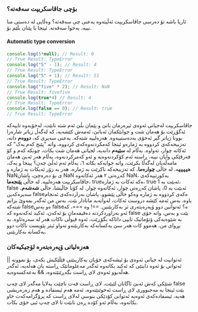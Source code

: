 ### بۆچی جاڤاسکریپت سەقەتە؟
ئاریا باشە تۆ دەرسی جاڤاسکریپت ئەڵیتەوە یەعنی چی سەقەتە؟ وەڵایی لە دەستی منا نییە، بەخوا سەقەتە.
ئینجا با پێتان بڵێم بۆ.

#### Automatic type conversion
```js
console.log(5*null); // Result: 0
// True Result: TypeError
console.log("5" - 1); // Result: 4
// True Result: TypeError
console.log("5" + 1); // Result: 51
// True Result: TypeError
console.log("five" * 2); // Result: NaN
// True Result: fivefive
console.log(true*4) // Result: 4
// True Result: TypeError
console.log(false == 0); // Result: true
// True Result: TypeError
```
جاڤاسکریپت لەجیاتی ئەوەی ئیرەرمان باتێ و پێمان بڵێ ئەم شتە نابێت، لەخۆیەوە تایپەکە ئەگۆڕێت بۆ هەمان شت و جوابێکمان ئەیاتێ، ئەمەش کێشەیە، کە لەگەڵ زیاتر شارەزا بوونا زیاتر گیر ئەخۆی بەدەستییەوە.
هەزەلییە شتەکە.
یەعنی سەیری کە، **دووەم** دانە، تەزبیحەکەی کردووە بە ژمارەو ئینجا کەمکردنەوەکەی کردووە، واتە "پێنج کەم یەک" کە ئەکاتە چوار، تەواوە.
بەڵام لە **سێیەم** دانەیە، لجیاتی هەمان شت بکات، چونکە کەم و کۆ فەرقێکی وایان نییە، ڕاستە ئەم کۆکردنەوەیە و ئەو کەمرکردنەوە، بەڵام هەر ئەبێ هەمان مامەڵەیان لەگەڵا بکرێت، واتە جوابەکە بکاتە ٦، بەڵام ئەم ئەڵێ چەن؟ پینجا و یەک، هههههه.
لە خاڵی **چوارەما**، کە تەزبیحەکە ناکرێت بە ژمارە، هەر بە زۆر ئەیکات بە ژمارە و NaNی بۆ دەرەچێ، پاشان NaN کەڕەتی ٢ هەر ئەکاتەوە NaN، بەکورتییەکەی جاڤاسکریپت هەزەلییە.
لە خاڵی **پێنجەما**، trueەکە ئەکات بە ژمارە، true ئەبێت بە 1، false ئەبێت بە 0، پاشان کەڕەتی چوار، ئەکاتەوە چوار.
لە کۆتا خاڵیشا، خاڵی **شەشەم**، سەیرەکەین falseەکەی کردووە بە ژمارە وەکو خاڵی پێشوو، پاشان بەراردەکەی ئەنجام یاوە. بەس ئەمە کێشە دروست ئەکات، لەوانەیە مانادار بێت، بەس من ئەگەر بمەوێ بزانم شتەکە falseەو بەس falseە؟
ئەتوانین دوو ۆپەرەیتەری تر بەکاربێنین. =\=! وە \==\=، کە ئەو بەراوردکردنە دەقیقەمان بۆ ئەکەن، ئەکید ئەکەنەوە کە false بێت و بەس، واتە خۆی بە شێوەیەکی ۆتۆماتیک تایپی داتاکە بگۆڕێت، ئەوە قبوڵی ناکات هەر لە سەرەتاوە.
بە بڕوای من، هەموو کات هەر سێ یەکسانەکە بەکاربێنەو تەواو ئیتر پێویست ناکات دوو یەکسانە بەکاربێنی.


### هەزەلیاتی ۆپەرەیتەرە لۆجیکیەکان
ئەتوانیت لە جیاتی ئەوەی بۆ ئیشەکەی خۆیان بەکاریبێنی فێڵێکیش بکەی، بۆ نموونە || ئەتوانی بۆ ئەوە دابنێی کە ئەکید بکاتەوە ئەگەر مەعلوماتێک ڕاستە یان هەڵەیە، ئەگەر هەڵەبوو ئەوەی لای ڕاست بگەڕێنێتەوە، && بەعەکسەوەیە.

شتێکی کەش ئەبێ ئاگاتان لێبێت، لای ڕاست قەت ناچێت بەلایا مەگەر لای چەپ false بێت ئینجا بە مەجبووری لای ڕاست ئەخوێنێتەوە، ئەمە هەم ئیسفادە و هەم زەرەریشی هەیە، ئیسفادەکەی ئەوەیە ئەتوانی کۆدێکی بنوسی لەلای ڕاست کە پرۆگرامەکەت خاو بکاتەوە، بەڵام ئەو کۆدە ڕەن نابێت تا لای چەپ ئیی خۆی بکات.
